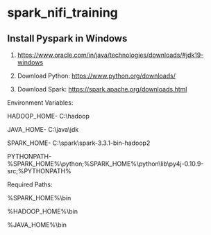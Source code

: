 # spark_nifi_training


## Install Pyspark in Windows
1) https://www.oracle.com/in/java/technologies/downloads/#jdk19-windows

2) Download Python: https://www.python.org/downloads/

3) Download Spark: https://spark.apache.org/downloads.html




Environment Variables:

HADOOP_HOME- C:\hadoop

JAVA_HOME- C:\java\jdk

SPARK_HOME- C:\spark\spark-3.3.1-bin-hadoop2

PYTHONPATH- %SPARK_HOME%\python;%SPARK_HOME%\python\lib\py4j-0.10.9-src;%PYTHONPATH%

Required Paths:

%SPARK_HOME%\bin

%HADOOP_HOME%\bin

%JAVA_HOME%\bin
